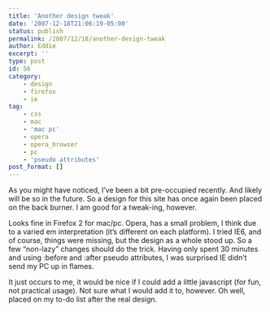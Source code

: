 ```yaml
---
title: 'Another design tweak'
date: '2007-12-18T21:06:19-05:00'
status: publish
permalink: /2007/12/18/another-design-tweak
author: Eddie
excerpt: ''
type: post
id: 56
category:
    - design
    - firefox
    - ie
tag:
    - css
    - mac
    - 'mac pc'
    - opera
    - opera_browser
    - pc
    - 'pseudo attributes'
post_format: []
---
```

As you might have noticed, I’ve been a bit pre-occupied recently. And likely will be so in the future. So a design for this site has once again been placed on the back burner. I am good for a tweak-ing, however.

Looks fine in Firefox 2 for mac/pc. Opera, has a small problem, I think due to a varied em interpretation (it’s different on each platform). I tried IE6, and of course, things were missing, but the design as a whole stood up. So a few “non-lazy” changes should do the trick. Having only spent 30 minutes and using :before and :after pseudo attributes, I was surprised IE didn’t send my PC up in flames.

It just occurs to me, it would be nice if I could add a little javascript (for fun, not practical usage). Not sure what I would add it to, however. Oh well, placed on my to-do list after the real design.